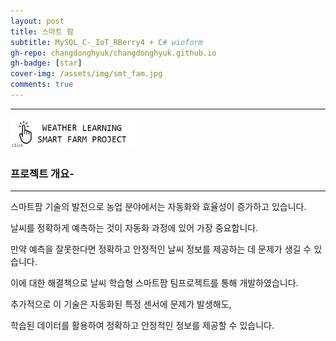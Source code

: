 ```yaml
---
layout: post
title: 스마트 팜 
subtitle: MySQL_C-_IoT_RBerry4 + C# winform
gh-repo: changdonghyuk/changdonghyuk.github.io
gh-badge: [star]
cover-img: /assets/img/smt_fam.jpg
comments: true
---
```

---


[<img src="/assets/img/smt_famprj.jpg" width="200" height="50"/>](https://github.com/changdonghyuk/MySQL_C-_IoT_RBerry4)

### 프로젝트 개요-
---
스마트팜 기술의 발전으로 농업 분야에서는 자동화와 효율성이 증가하고 있습니다. 

날씨를 정확하게 예측하는 것이 자동화 과정에 있어 가장 중요합니다. 

만약 예측을 잘못한다면 정확하고 안정적인 날씨 정보를 제공하는 데 문제가 생길 수 있습니다. 

이에 대한 해결책으로 날씨 학습형 스마트팜 팀프로젝트를 통해 개발하였습니다.

추가적으로 이 기술은 자동화된 특정 센서에 문제가 발생해도, 

학습된 데이터를 활용하여 정확하고 안정적인 정보를 제공할 수 있습니다.
